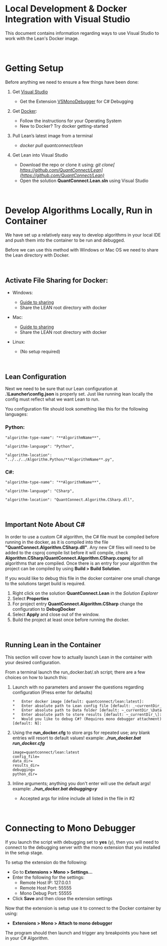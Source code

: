 <h1>Local Development & Docker Integration with Visual Studio</h1>


This document contains information regarding ways to use Visual Studio to work with the Lean's Docker image.


<br />

<h1>Getting Setup</h1>


Before anything we need to ensure a few things have been done:


1. Get [Visual Studio](https://code.visualstudio.com/download)
    *   Get the Extension [VSMonoDebugger](https://marketplace.visualstudio.com/items?itemName=GordianDotNet.VSMonoDebugger0d62) for C# Debugging

2. Get [Docker](https://docs.docker.com/get-docker/):
    *   Follow the instructions for your Operating System
    *   New to Docker? Try docker getting-started


3. Pull Lean’s latest image from a terminal
    *   _docker pull quantconnect/lean_

4. Get Lean into Visual Studio
    *   Download the repo or clone it using: _git clone[ https://github.com/QuantConnect/Lean](https://github.com/QuantConnect/Lean)_
    *   Open the solution **QuantConnect.Lean.sln** using Visual Studio


<br />

<h1>Develop Algorithms Locally, Run in Container</h1>


We have set up a relatively easy way to develop algorithms in your local IDE and push them into the container to be run and debugged. 

Before we can use this method with Windows or Mac OS we need to share the Lean directory with Docker.

<br />

<h2>Activate File Sharing for Docker:</h2>

*   Windows: 
    *   [Guide to sharing](https://docs.docker.com/docker-for-windows/#file-sharing)
    *   Share the LEAN root directory with docker
  
*   Mac:
    *   [Guide to sharing](https://docs.docker.com/docker-for-mac/#file-sharing)
    *   Share the LEAN root directory with docker

*   Linux:
    *    (No setup required)

<br />

<h2>Lean Configuration</h2>

Next we need to be sure that our Lean configuration at **.\Launcher\config.json** is properly set. Just like running lean locally the config must reflect what we want Lean to run.

You configuration file should look something like this for the following languages:

<h3>Python:</h3>

    "algorithm-type-name": "**AlgorithmName**",

    "algorithm-language": "Python",

    "algorithm-location": "../../../Algorithm.Python/**AlgorithmName**.py",

<h3>C#:</h3>

    "algorithm-type-name": "**AlgorithmName**",

    "algorithm-language": "CSharp",

    "algorithm-location": "QuantConnect.Algorithm.CSharp.dll",

<br />

<h2>Important Note About C#</h2>

In order to use a custom C# algorithm, the C# file must be compiled before running in the docker, as it is compiled into the file **"QuantConnect.Algorithm.CSharp.dll"**. Any new C# files will need to be added to the csproj compile list before it will compile, check **Algorithm.CSharp/QuantConnect.Algorithm.CSharp.csproj** for all algorithms that are compiled. Once there is an entry for your algorithm the project can be compiled by using  **Build > Build Solution**.

If you would like to debug this file in the docker container one small change to the solutions target build is required.
1. Right click on the solution **QuantConnect.Lean** in the _Solution Explorer_
2. Select **Properties**
3. For project entry **QuantConnect.Algorithm.CSharp** change the configuration to **DebugDocker**
4. Select **Apply** and close out of the window.
5. Build the project at least once before running the docker.

<br />

<h2>Running Lean in the Container</h2>

This section will cover how to actually launch Lean in the container with your desired configuration.

From a terminal launch the run_docker.bat/.sh script; there are a few choices on how to launch this:
 1. Launch with no parameters and answer the questions regarding configuration (Press enter for defaults)
   
        *   Enter docker image [default: quantconnect/lean:latest]:
        *   Enter absolute path to Lean config file [default: _~currentDir_\Launcher\config.json]:
        *   Enter absolute path to Data folder [default: ~_currentDir_\Data\]:
        *   Enter absolute path to store results [default: ~_currentDir_\]:
        *   Would you like to debug C#? (Requires mono debugger attachment) [default: N]:

 2. Using the **run_docker.cfg** to store args for repeated use; any blank entries will resort to default values! example: **_./run_docker.bat run_docker.cfg_**
  
        image=quantconnect/lean:latest
        config_file=
        data_dir=
        results_dir=
        debugging=
        python_dir=

 3. Inline arguments; anything you don't enter will use the default args! example: **_./run_docker.bat debugging=y_** 
      *    Accepted args for inline include all listed in the file in #2

<br />

<h1>Connecting to Mono Debugger</h1>

If you launch the script with debugging set to **yes** (y), then you will need to connect to the debugging server with the mono extension that you installed in the setup stage.

To setup the extension do the following:
   * Go to **Extensions > Mono > Settings...**
   * Enter the following for the settings:
     * Remote Host IP: 127.0.0.1
     * Remote Host Port: 55555
     * Mono Debug Port: 55555
   * Click **Save** and then close the extension settings
  
Now that the extension is setup use it to connect to the Docker container by using:
*  **Extensions > Mono > Attach to mono debugger**

The program should then launch and trigger any breakpoints you have set in your C# Algorithm.
